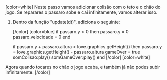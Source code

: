 [color=white]
Neste passo vamos adicionar colisão com o teto e o chão do jogo. Se reparares o 
passaro sobe e caí infinitamente, vamos alterar isso.

1. Dentro da função "update(dt)", adiciona o seguinte:

   [/color] [color=blue]
    if passaro.y < 0 then
       passaro.y = 0
       passaro.velocidade = 0
    end

	if passaro.y + passaro.altura > love.graphics.getHeight() then
		passaro.y = love.graphics.getHeight() - passaro.altura
		gameOver = true
		somColisao:play()
		somGameOver:play()
	end
   [/color] [color=white]

Agora quando tocares no chão o jogo acaba, e também já não podes subir infinitamente.
[/color] 